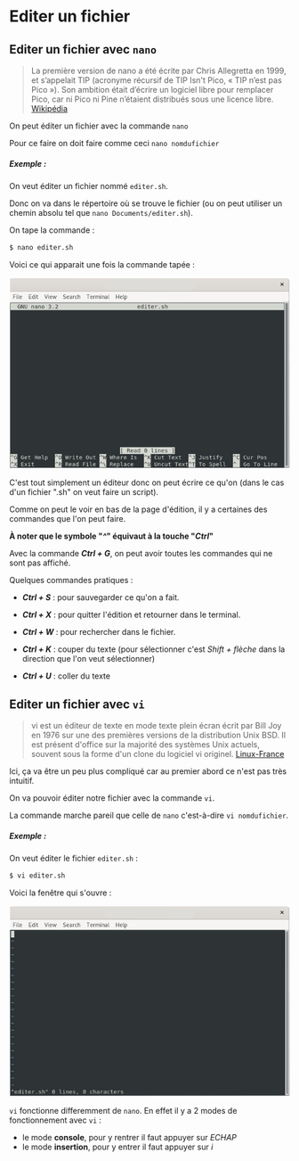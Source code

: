 # Editer un fichier

## Editer un fichier avec ``nano``

> La première version de nano a été écrite par Chris Allegretta en 1999, et s’appelait TIP (acronyme récursif de TIP Isn't Pico, « TIP n’est pas Pico »). Son ambition était d’écrire un logiciel libre pour remplacer Pico, car ni Pico ni Pine n’étaient distribués sous une licence libre. [Wikipédia](https://fr.wikipedia.org/wiki/GNU_nano)

On peut éditer un fichier avec la  commande `nano`

Pour ce faire on doit faire comme ceci `nano nomdufichier`

##### Exemple :

On veut éditer un fichier nommé `editer.sh`.

Donc on va dans le répertoire où se trouve le fichier (ou on peut utiliser un chemin absolu tel que `nano Documents/editer.sh`).

On tape la commande :
```bash
$ nano editer.sh
```
Voici ce qui apparait une fois la commande tapée :

![nano](./Ressources/nano_fenetre_editer.png)

C'est tout simplement un éditeur donc on peut écrire ce qu'on (dans le cas d'un fichier ".sh" on veut faire un script).

Comme on peut le voir en bas de la page d'édition, il y a certaines des commandes que l'on peut faire.

**À noter que le symbole "*^*" équivaut à la touche "*Ctrl*"**

Avec la commande ***Ctrl + G***, on peut avoir toutes les commandes qui ne sont pas affiché.

Quelques commandes pratiques :

- ***Ctrl + S*** : pour sauvegarder ce qu'on a fait.

- ***Ctrl + X*** : pour quitter l'édition et retourner dans le terminal.

- ***Ctrl + W*** : pour rechercher dans le fichier.

- ***Ctrl + K*** : couper du texte (pour sélectionner c'est *Shift + flèche* dans la direction que l'on veut sélectionner)

- ***Ctrl + U*** : coller du texte

## Editer un fichier avec `vi`

> vi est un éditeur de texte en mode texte plein écran écrit par Bill Joy en 1976 sur une des premières versions de la distribution Unix BSD.
>Il est présent d'office sur la majorité des systèmes Unix actuels, souvent sous la forme d'un clone du logiciel vi originel. [Linux-France](http://wiki.linux-france.org/wiki/Utilisation_de_vi)

Ici, ça va être un peu plus compliqué car au premier abord ce n'est pas très intuitif.

On va pouvoir éditer notre fichier avec la commande `vi`.

La commande marche pareil que celle de `nano` c'est-à-dire `vi nomdufichier`.

##### Exemple :

On veut éditer le fichier `editer.sh` :

```bash
$ vi editer.sh
```
Voici la fenêtre qui s'ouvre :

![vi](./Ressources/vi_fenetre_editer.png)

`vi` fonctionne differemment de `nano`. En effet il y a 2 modes de fonctionnement avec `vi` :
- le mode **console**, pour y rentrer il faut appuyer sur *ECHAP*
- le mode **insertion**, pour y entrer il faut appuyer sur *i*


